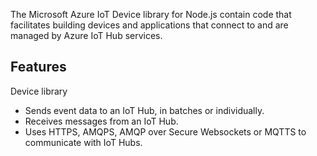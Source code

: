 The Microsoft Azure IoT Device library for Node.js contain code that facilitates building devices and applications that connect to and are managed by Azure IoT Hub services.

## Features

Device library
* Sends event data to an IoT Hub, in batches or individually.
* Receives messages from an IoT Hub.
* Uses HTTPS, AMQPS, AMQP over Secure Websockets or MQTTS to communicate with IoT Hubs.

